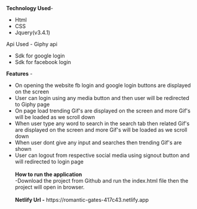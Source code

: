 <div><b>Technology Used</b>- <ul><li>Html</li><li>CSS </li><li> Jquery(v3.4.1)</li></ul></div>
<div> Api Used - Giphy api</div>
<div><ul><li>Sdk for google login</li><li>Sdk for facebook login</li></div>
<div><b>Features</b> - <ul><li>On opening the website fb login and google login buttons are displayed on the screen</li>
  <li>User can login using any media button and then user will be redirected to Giphy page</li><li> On page load trending Gif's are displayed on the screen and more Gif's will be loaded as we scroll down</li>
	<li> When user type any word to search in the search tab then related Gif's are displayed on the screen and more Gif's will be loaded as we scroll down</li>
	<li>When user dont give any input and searches then trending Gif's are shown</li><li>User can logout from respective social media using signout button and will redirected to login page</li><br/>
	<div><b>How to run the application</b> <br/>-Download the project from Github and run the index.html file then the project will open in browser.</div><br/>
<div><b>Netlify Url -</b> https://romantic-gates-417c43.netlify.app</div>
